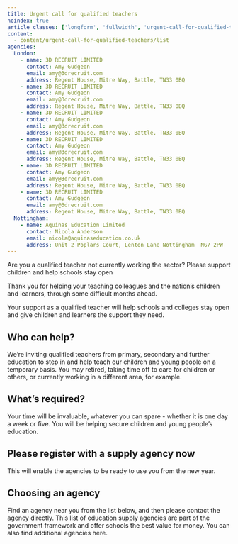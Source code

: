 ```yaml
---
title: Urgent call for qualified teachers
noindex: true
article_classes: ['longform', 'fullwidth', 'urgent-call-for-qualified-teachers']
content:
  - content/urgent-call-for-qualified-teachers/list
agencies:
  London:
    - name: 3D RECRUIT LIMITED
      contact: Amy Gudgeon
      email: amy@3drecruit.com
      address: Regent House, Mitre Way, Battle, TN33 0BQ
    - name: 3D RECRUIT LIMITED
      contact: Amy Gudgeon
      email: amy@3drecruit.com
      address: Regent House, Mitre Way, Battle, TN33 0BQ
    - name: 3D RECRUIT LIMITED
      contact: Amy Gudgeon
      email: amy@3drecruit.com
      address: Regent House, Mitre Way, Battle, TN33 0BQ
    - name: 3D RECRUIT LIMITED
      contact: Amy Gudgeon
      email: amy@3drecruit.com
      address: Regent House, Mitre Way, Battle, TN33 0BQ
    - name: 3D RECRUIT LIMITED
      contact: Amy Gudgeon
      email: amy@3drecruit.com
      address: Regent House, Mitre Way, Battle, TN33 0BQ
    - name: 3D RECRUIT LIMITED
      contact: Amy Gudgeon
      email: amy@3drecruit.com
      address: Regent House, Mitre Way, Battle, TN33 0BQ
  Nottingham:
    - name: Aquinas Education Limited
      contact: Nicola Anderson
      email: nicola@aquinaseducation.co.uk
      address: Unit 2 Poplars Court, Lenton Lane Nottingham  NG7 2PW
---
```


Are you a qualified teacher not currently working the sector? 
Please support children and help schools stay open

Thank you for helping your teaching colleagues and the nation’s children and learners, through some difficult months ahead. 

Your support as a qualified teacher will help schools and colleges stay open and give children and learners the support they need. 

## Who can help?

We’re inviting qualified teachers from primary, secondary and further education to step in and help teach our children and young people on a temporary basis. You may retired, taking time off to care for children or others, or currently working in a different area, for example. 

## What’s required?

Your time will be invaluable, whatever you can spare - whether it is one day a week or five. You will be helping secure children and young people’s education. 


## Please register with a supply agency now

This will enable the agencies to be ready to use you from the new year. 

## Choosing an agency

Find an agency near you from the list below, and then please contact the agency directly. This list of education supply agencies are part of the government framework and offer schools the best value for money. You can also find additional agencies here. 

